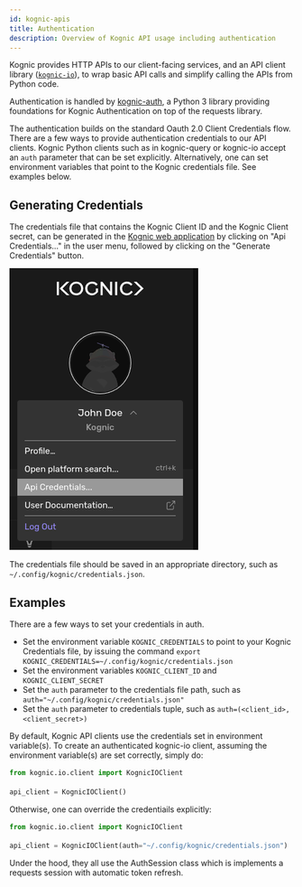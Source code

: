 ```yaml
---
id: kognic-apis
title: Authentication
description: Overview of Kognic API usage including authentication
---
```


Kognic provides HTTP APIs to our client-facing services, and an API client library ([`kognic-io`](https://pypi.org/project/kognic-io/)), to wrap basic API calls and simplify calling the APIs from Python code.

Authentication is handled by [kognic-auth](https://pypi.org/project/kognic-auth/), a Python 3 library providing foundations for Kognic Authentication on top of the requests library.

The authentication builds on the standard Oauth 2.0 Client Credentials flow. There are a few ways to provide authentication credentials to our API clients. Kognic Python clients such as in kognic-query or kognic-io accept an `auth` parameter that can be set explicitly. Alternatively, one can set environment variables that point to the Kognic credentials file. See examples below.

## Generating Credentials

The credentials file that contains the Kognic Client ID and the Kognic Client secret, can be generated in the [Kognic web application](https://app.kognic.com) by clicking on "Api Credentials..." in the user menu, followed by clicking on the "Generate Credentials" button.

![Generate API credentials app screenshot](../static/img/generate-api-credentials.png)

The credentials file should be saved in an appropriate directory, such as `~/.config/kognic/credentials.json`.

## Examples

There are a few ways to set your credentials in auth.

- Set the environment variable `KOGNIC_CREDENTIALS` to point to your Kognic Credentials file, by issuing the command `export KOGNIC_CREDENTIALS=~/.config/kognic/credentials.json`
- Set the environment variables `KOGNIC_CLIENT_ID` and `KOGNIC_CLIENT_SECRET`
- Set the `auth` parameter to the credentials file path, such as `auth="~/.config/kognic/credentials.json"`
- Set the `auth` parameter to credentials tuple, such as `auth=(<client_id>, <client_secret>)`

By default, Kognic API clients use the credentials set in environment variable(s). To create an authenticated kognic-io client, assuming the environment variable(s) are set correctly, simply do:

```python
from kognic.io.client import KognicIOClient

api_client = KognicIOClient()
```

Otherwise, one can override the credentiails explicitly:

```python
from kognic.io.client import KognicIOClient

api_client = KognicIOClient(auth="~/.config/kognic/credentials.json")
```

Under the hood, they all use the AuthSession class which is implements a requests session with automatic token refresh.

